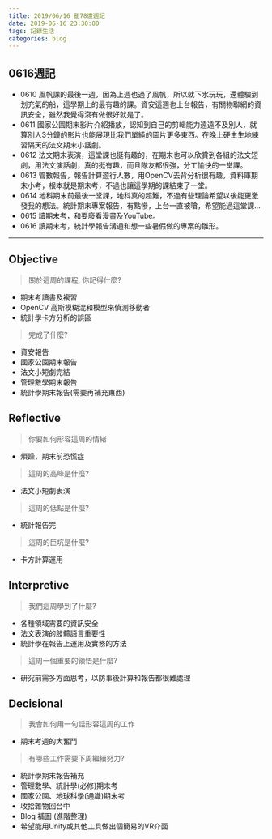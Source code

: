 ```yaml
---
title: 2019/06/16 亂78遭週記
date: 2019-06-16 23:30:00
tags: 記錄生活
categories: blog
---
```

## **0616週記**

- 0610 風帆課的最後一週，因為上週也過了風帆，所以就下水玩玩，還體驗到划充氣的船，這學期上的最有趣的課。資安這週也上台報告，有關物聯網的資訊安全，雖然我覺得沒有做很好就是了。
- 0611 國家公園期末影片介紹播放，認知到自己的剪輯能力遠遠不及別人，就算別人3分鐘的影片也能展現比我們單純的圖片更多東西。在晚上硬生生地練習隔天的法文期末小話劇。
- 0612 法文期末表演，這堂課也挺有趣的，在期末也可以欣賞到各組的法文短劇，用法文演話劇，真的挺有趣，而且隊友都很強，分工愉快的一堂課。
- 0613 管數報告，報告計算遊行人數，用OpenCV去背分析很有趣，資料庫期末小考，根本就是期末考，不過也讓這學期的課結束了一堂。
- 0614 地科期末前最後一堂課，地科真的超難，不過有些理論希望以後能更激發我的想法。統計期末專案報告，有點慘，上台一直被嗆，希望能過這堂課...
- 0615 讀期末考，和耍廢看漫畫及YouTube。
- 0616 讀期末考，統計學報告溝通和想一些暑假做的專案的雛形。

---
<!-- more -->
## **Objective**

> 關於這周的課程, 你記得什麼?

- 期末考讀書及複習
- OpenCV 高斯模糊混和模型來偵測移動者
- 統計學卡方分析的誤區

> 完成了什麼?

- 資安報告
- 國家公園期末報告
- 法文小短劇完結
- 管理數學期末報告
- 統計學期末報告(需要再補充東西)

## **Reflective**

> 你要如何形容這周的情緒

* 煩躁，期末前恐慌症

> 這周的高峰是什麼?

* 法文小短劇表演

> 這周的低點是什麼?

* 統計報告完

> 這周的巨坑是什麼?

* 卡方計算運用

## **Interpretive**

> 我們這周學到了什麼?

- 各種領域需要的資訊安全
- 法文表演的肢體語言重要性
- 統計學在報告上運用及實務的方法

>這周一個重要的領悟是什麼?

* 研究前需多方面思考，以防事後計算和報告都很難處理

## **Decisional**

> 我會如何用一句話形容這周的工作

* 期末考週的大奮鬥

> 有哪些工作需要下周繼續努力?

- 統計學期末報告補充
- 管理數學、統計學(必修)期末考
- 國家公園、地球科學(通識)期末考
- 收拾雜物回台中
- Blog 補圖 (進階整理)
- 希望能用Unity或其他工具做出個簡易的VR介面
